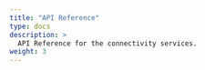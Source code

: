 ```yaml
---
title: "API Reference"
type: docs
description: >
  API Reference for the connectivity services.
weight: 3
---
```

